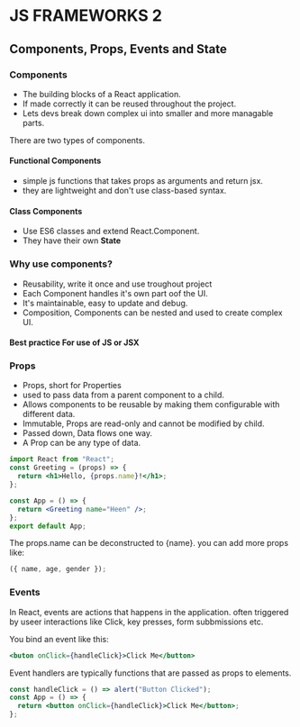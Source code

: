 # JS FRAMEWORKS 2

## Components, Props, Events and State

### Components

- The building blocks of a React application.
- If made correctly it can be reused throughout the project.
- Lets devs break down complex ui into smaller and more managable parts.

There are two types of components.

#### Functional Components

- simple js functions that takes props as arguments and return jsx.
- they are lightweight and don't use class-based syntax.

#### Class Components

- Use ES6 classes and extend React.Component.
- They have their own **State**

### Why use components?

- Reusability, write it once and use troughout project
- Each Component handles it's own part oof the UI.
- It's maintainable, easy to update and debug.
- Composition, Components can be nested and used to create complex UI.

#### Best practice For use of JS or JSX

### Props

- Props, short for Properties
- used to pass data from a parent component to a child.
- Allows components to be reusable by making them configurable with different data.
- Immutable, Props are read-only and cannot be modified by child.
- Passed down, Data flows one way.
- A Prop can be any type of data.

```jsx
import React from "React";
const Greeting = (props) => {
  return <h1>Hello, {props.name}!</h1>;
};

const App = () => {
  return <Greeting name="Heen" />;
};
export default App;
```

The props.name can be deconstructed to {name}.
you can add more props like:

```jsx
({ name, age, gender });
```

### Events

In React, events are actions that happens in the application. often triggered by useer interactions like Click, key presses, form subbmissions etc.

You bind an event like this:

```jsx
<buton onClick={handleClick}>Click Me</button>
```

Event handlers are typically functions that are passed as props to elements.

```jsx
const handleClick = () => alert("Button Clicked");
const App = () => {
  return <button onClick={handleClick}>Click Me</button>;
};
```


